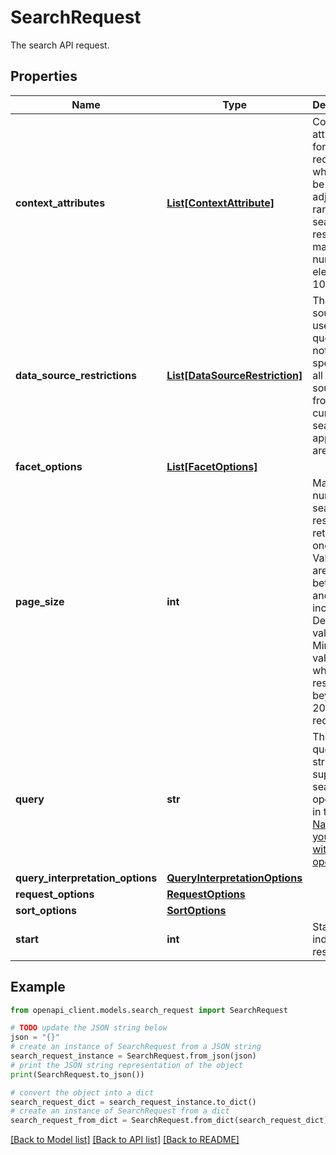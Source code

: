 # SearchRequest

The search API request.

## Properties

Name | Type | Description | Notes
------------ | ------------- | ------------- | -------------
**context_attributes** | [**List[ContextAttribute]**](ContextAttribute.md) | Context attributes for the request which will be used to adjust ranking of search results. The maximum number of elements is 10. | [optional] 
**data_source_restrictions** | [**List[DataSourceRestriction]**](DataSourceRestriction.md) | The sources to use for querying. If not specified, all data sources from the current search application are used. | [optional] 
**facet_options** | [**List[FacetOptions]**](FacetOptions.md) |  | [optional] 
**page_size** | **int** | Maximum number of search results to return in one page. Valid values are between 1 and 100, inclusive. Default value is 10. Minimum value is 50 when results beyond 2000 are requested. | [optional] 
**query** | **str** | The raw query string. See supported search operators in the [Narrow your search with operators](https://support.google.com/cloudsearch/answer/6172299) | [optional] 
**query_interpretation_options** | [**QueryInterpretationOptions**](QueryInterpretationOptions.md) |  | [optional] 
**request_options** | [**RequestOptions**](RequestOptions.md) |  | [optional] 
**sort_options** | [**SortOptions**](SortOptions.md) |  | [optional] 
**start** | **int** | Starting index of the results. | [optional] 

## Example

```python
from openapi_client.models.search_request import SearchRequest

# TODO update the JSON string below
json = "{}"
# create an instance of SearchRequest from a JSON string
search_request_instance = SearchRequest.from_json(json)
# print the JSON string representation of the object
print(SearchRequest.to_json())

# convert the object into a dict
search_request_dict = search_request_instance.to_dict()
# create an instance of SearchRequest from a dict
search_request_from_dict = SearchRequest.from_dict(search_request_dict)
```
[[Back to Model list]](../README.md#documentation-for-models) [[Back to API list]](../README.md#documentation-for-api-endpoints) [[Back to README]](../README.md)


